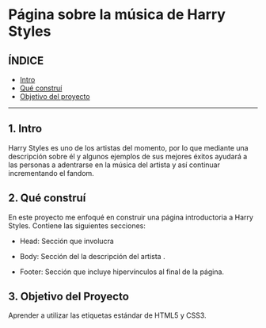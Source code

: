 # Página sobre la música de Harry Styles

## ÍNDICE 

* [Intro](#)
* [Qué construí](#)
* [Objetivo del proyecto](#)

****

## 1. Intro
Harry Styles es uno de los artistas del momento, por lo que mediante una descripción sobre él y algunos ejemplos de sus mejores éxitos ayudará a las personas a adentrarse en la música del artista y así continuar incrementando el fandom. 

## 2. Qué construí
En este proyecto me enfoqué en construir una página introductoria a Harry Styles.
Contiene las siguientes secciones:

* Head: Sección que involucra 

* Body: Sección del la descripción del artista  .

* Footer: Sección que incluye hipervínculos al final de la página.

## 3. Objetivo del Proyecto
Aprender a utilizar las etiquetas estándar de HTML5 y CSS3.
